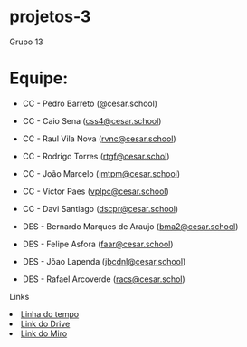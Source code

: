 # projetos-3
Grupo 13
# Equipe:

* CC - Pedro Barreto (@cesar.school)
* CC - Caio Sena (css4@cesar.school)
* CC - Raul Vila Nova (rvnc@cesar.school)
* CC - Rodrigo Torres (rtgf@cesar.schol)
* CC - João Marcelo (jmtpm@cesar.school)
* CC - Victor Paes (vplpc@cesar.school)
* CC - Davi Santiago (dscpr@cesar.school)
  
* DES - Bernardo Marques de Araujo (bma2@cesar.school)
* DES - Felipe Asfora (faar@cesar.school)
* DES - Jõao Lapenda (jbcdnl@cesar.school)
* DES - Rafael Arcoverde (racs@cesar.schol)

<p>Links </p>
<li>
    <a href="https://www.canva.com/design/DAGgIUxUIm4/Shtxs3phaePDSQQl5AnQHg/edit?utm_content=DAGgIUxUIm4&utm_campaign=designshare&utm_medium=link2&utm_source=sharebutton">
        Linha do tempo
    </a>
</li>
<li>
    <a href="https://drive.google.com/drive/folders/105pIkqweFN8kbF1bdyip5qcCQrdshs5u?usp=sharing">
        Link do Drive
    </a>
</li>
<li>
    <a href="https://miro.com/welcomeonboard/VmZUTGR3WW9NaWlmMEJRdEhJUXdPeGFydm5SUHY5WExSOEg4a1AzbzhNclBRQWRaWUpYdWMrbTNvSHlpNnNKWGJ6SU0yekczTTVBa1l1cW5ldWVCYmdnbXp1OUtXMS9PTWVNRnE3UVdoUjAzRk1YL3J2MXJGRDQxaTJFRjhiVzRnbHpza3F6REdEcmNpNEFOMmJXWXBBPT0hdjE=?share_link_id=82533199994">
        Link do Miro
    </a>
</li>
